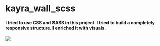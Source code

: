 # kayra_wall_scss

<h4>I tried to use CSS and SASS in this project. I tried to build a completely responsive structure. I enriched it with visuals.</h4>

![](kayrawall.gif)
